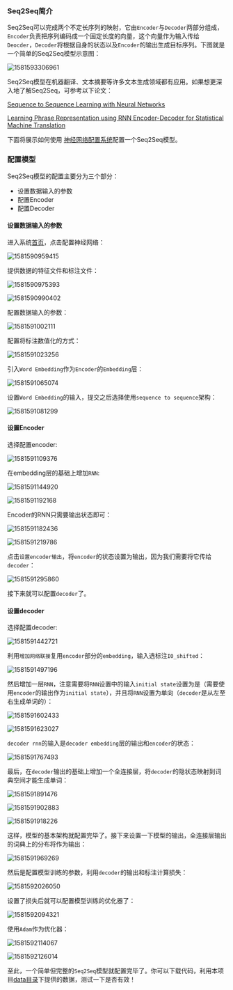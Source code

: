 

### Seq2Seq简介

Seq2Seq可以完成两个不定长序列的映射，它由`Encoder`与`Decoder`两部分组成，`Encoder`负责把序列编码成一个固定长度的向量，这个向量作为输入传给`Deocder`，`Decoder`将根据自身的状态以及`Encoder`的输出生成目标序列。下图就是一个简单的Seq2Seq模型示意图：

![1581593306961](imgs/1581593306961.png)



Seq2Seq模型在机器翻译、文本摘要等许多文本生成领域都有应用。如果想更深入地了解Seq2Seq，可参考以下论文：

 [Sequence to Sequence Learning with Neural Networks](https://arxiv.org/pdf/1409.3215.pdf)

 [Learning Phrase Representation using RNN Encoder-Decoder for Statistical Machine Translation](https://arxiv.org/pdf/1406.1078.pdf)



下面将展示如何使用 [神经网络配置系统](https://openai.weixin.qq.com/chat )配置一个Seq2Seq模型。



### 配置模型

Seq2Seq模型的配置主要分为三个部分：

* 设置数据输入的参数
* 配置Encoder
* 配置Decoder



#### 设置数据输入的参数



进入系统[首页](https://openai.weixin.qq.com/chat)，点击配置神经网络：

![1581590959415](imgs/1581590959415.png)



提供数据的特征文件和标注文件：

![1581590975393](imgs/1581590975393.png)







![1581590990402](imgs/1581590990402.png)



配置数据输入的参数：

![1581591002111](imgs/1581591002111.png)



配置将标注数值化的方式：

![1581591023256](imgs/1581591023256.png)



引入`Word Embedding`作为`Encoder`的`Embedding`层：

![1581591065074](imgs/1581591065074.png)



设置`Word Embedding`的输入，提交之后选择使用`sequence to sequence`架构：

![1581591081299](imgs/1581591081299.png)



#### 设置Encoder

选择配置encoder:

![1581591109376](imgs/1581591109376.png)



在embedding层的基础上增加`RNN`:

![1581591144920](imgs/1581591144920.png)



![1581591192168](imgs/1581591192168.png)

Encoder的RNN只需要输出状态即可：

![1581591182436](imgs/1581591182436.png)

![1581591219786](imgs/1581591219786.png)

点击`设置encoder输出`，将`encoder`的状态设置为输出，因为我们需要将它传给`decoder`：

![1581591295860](imgs/set_encoder_out.png)

接下来就可以配置`decoder`了。



#### 设置decoder

选择配置decoder:

![1581591442721](imgs/1581591442721.png)



利用`增加网络联接`复用`encoder`部分的`embedding`，输入选标注`I0_shifted`：

![1581591497196](imgs/1581591497196.png)

然后增加一层`RNN`，注意需要将`RNN`设置中的输入`initial state`设置为是（需要使用`encoder`的输出作为`initial state`），并且将`RNN`设置为单向（`decoder`是从左至右生成单词的）：

![1581591602433](imgs/1581591602433.png)

![1581591623027](imgs/1581591623027.png)

`decoder rnn`的输入是`decoder embedding`层的输出和`encoder`的状态：

![1581591767493](imgs/1581591767493.png)



最后，在`decoder`输出的基础上增加一个全连接层，将`decoder`的隐状态映射到词典空间才能生成单词：

![1581591891476](imgs/1581591891476.png)

![1581591902883](imgs/1581591902883.png)



![1581591918226](imgs/1581591918226.png)

这样，模型的基本架构就配置完毕了。接下来设置一下模型的输出，全连接层输出的词典上的分布将作为输出：

![1581591969269](imgs/1581591969269.png)

然后是配置模型训练的参数，利用`decoder`的输出和标注计算损失：

![1581592026050](imgs/1581592026050.png)

设置了损失后就可以配置模型训练的优化器了：

![1581592094321](imgs/1581592094321.png)

使用`Adam`作为优化器：

![1581592114067](imgs/1581592114067.png)

![1581592126014](imgs/1581592126014.png)

至此，一个简单但完整的`Seq2Seq`模型就配置完毕了。你可以下载代码，利用本项目[data目录](data/)下提供的数据，测试一下是否有效！
